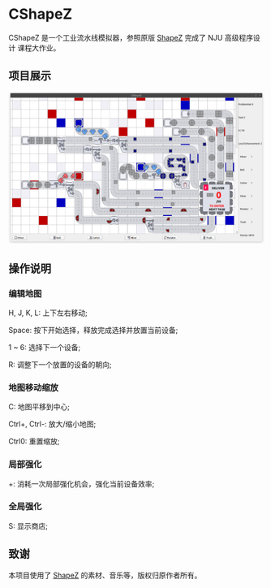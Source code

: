 # CShapeZ

CShapeZ 是一个工业流水线模拟器，参照原版 [ShapeZ](https://github.com/tobspr-games/shapez.io) 完成了 NJU 高级程序设计 课程大作业。

## 项目展示

![demo](assets/images/logo/demo.png)

## 操作说明

### 编辑地图

<key>H</key>, <key>J</key>, <key>K</key>, <key>L</key>: 上下左右移动;

<key>Space</key>: 按下开始选择，释放完成选择并放置当前设备;

<key>1</key> ~ <key>6</key>: 选择下一个设备;

<key>R</key>: 调整下一个放置的设备的朝向;

### 地图移动缩放

<key>C</key>: 地图平移到中心;

<key>Ctrl</key><key>+</key>, <key>Ctrl</key><key>-</key>: 放大/缩小地图;

<key>Ctrl</key><key>0</key>: 重置缩放;

### 局部强化

<key>+</key>: 消耗一次局部强化机会，强化当前设备效率;

### 全局强化

<key>S</key>: 显示商店;

## 致谢

本项目使用了 [ShapeZ](https://github.com/tobspr-games/shapez.io) 的素材、音乐等，版权归原作者所有。
